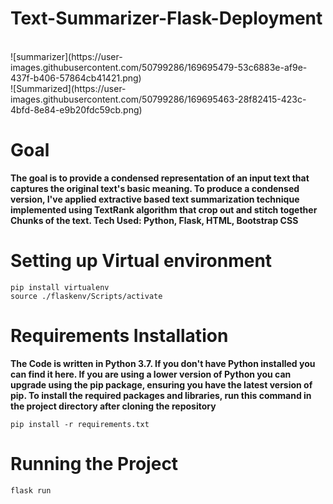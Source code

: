 
# Text-Summarizer-Flask-Deployment
<br>
![summarizer](https://user-images.githubusercontent.com/50799286/169695479-53c6883e-af9e-437f-b406-57864cb41421.png)
<br>
![Summarized](https://user-images.githubusercontent.com/50799286/169695463-28f82415-423c-4bfd-8e84-e9b20fdc59cb.png)

# Goal

**The goal is to provide a condensed representation of an input text that captures the original text's basic meaning.
To produce a condensed version, I've applied extractive based text summarization technique implemented using TextRank algorithm that crop out and stitch together Chunks of the text.
Tech Used: Python, Flask, HTML, Bootstrap CSS**

# Setting up Virtual environment

    pip install virtualenv
    source ./flaskenv/Scripts/activate

# Requirements Installation

**The Code is written in Python 3.7. If you don't have Python installed you can find it here. If you are using a lower version of Python you can upgrade using the pip package, ensuring you have the latest version of pip. To install the required packages and libraries, run this command in the project directory after cloning the repository**

    pip install -r requirements.txt
  
# Running the Project

    flask run
